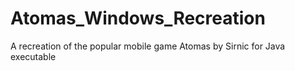 # Atomas_Windows_Recreation
A recreation of the popular mobile game Atomas by Sirnic for Java executable
